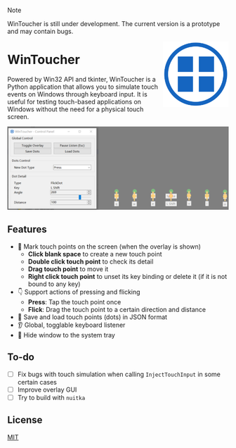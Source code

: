 > [!NOTE]
>
> WinToucher is still under development. The current version is a prototype and may contain bugs.

<img src="assets/WinToucher.svg" width="150" align="right">

# WinToucher
Powered by Win32 API and tkinter, WinToucher is a Python application that allows you to simulate touch events on Windows through keyboard input. It is useful for testing touch-based applications on Windows without the need for a physical touch screen.

![](./assets/Preview.png)

## Features
- 📝 Mark touch points on the screen (when the overlay is shown)
  - **Click blank space** to create a new touch point
  - **Double click touch point** to check its detail
  - **Drag touch point** to move it
  - **Right click touch point** to unset its key binding or delete it (if it is not bound to any key)
- 👇 Support actions of pressing and flicking
  - **Press**: Tap the touch point once
  - **Flick**: Drag the touch point to a certain direction and distance
- 📃 Save and load touch points (dots) in JSON format
- 👂 Global, togglable keyboard listener
- 👻 Hide window to the system tray

## To-do
- [ ] Fix bugs with touch simulation when calling `InjectTouchInput` in some certain cases
- [ ] Improve overlay GUI
- [ ] Try to build with `nuitka`

## License
[MIT](./LICENSE)